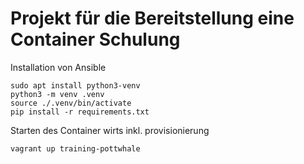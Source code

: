 # Projekt für die Bereitstellung eine Container Schulung

Installation von Ansible
```
sudo apt install python3-venv
python3 -m venv .venv
source ./.venv/bin/activate
pip install -r requirements.txt
```

Starten des Container wirts inkl. provisionierung
```bash
vagrant up training-pottwhale
```